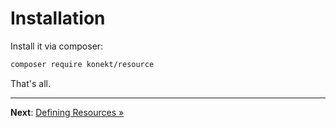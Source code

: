 # Installation

Install it via composer:

```bash
composer require konekt/resource
```

That's all.

---

**Next**: [Defining Resources &raquo;](defining-resources.md)
